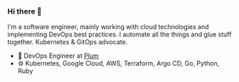 ### Hi there 👋

I'm a software engineer, mainly working with cloud technologies and implementing DevOps best practices. I automate all the things and glue stuff together. Kubernetes & GitOps advocate.

- 🏢 DevOps Engineer at [Plum](https://withplum.com/)
- ⚙️ Kubernetes, Google Cloud, AWS, Terraform, Argo CD, Go, Python, Ruby
